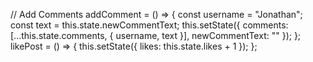// Add Comments
addComment = () => {
        const username = "Jonathan";
        const text = this.state.newCommentText;
        this.setState({
        comments: [...this.state.comments, { username, text }],
        newCommentText: ""
        });
    };
    likePost = () => {
        this.setState({ likes: this.state.likes + 1 });
    };